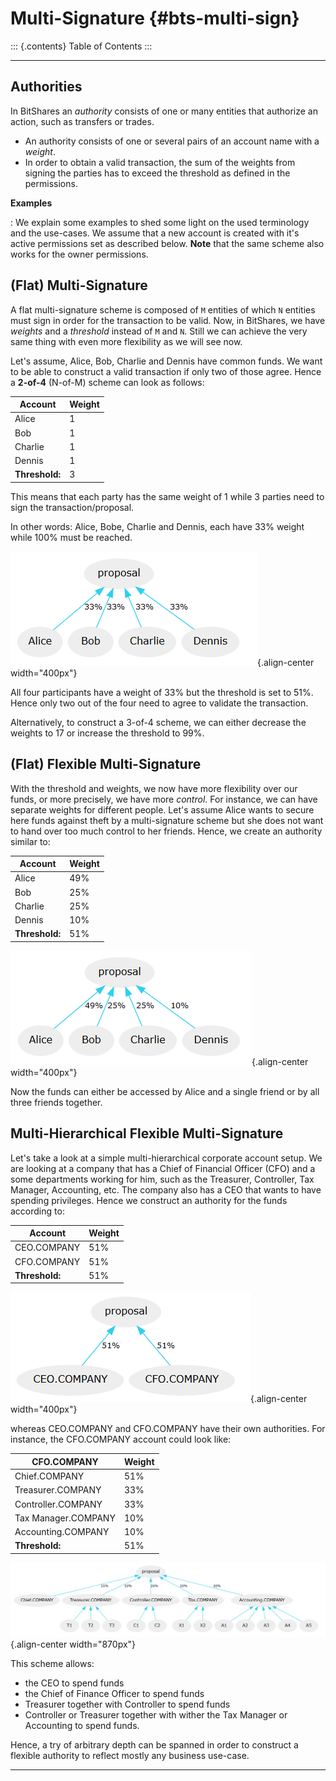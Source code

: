 # Multi-Signature {#bts-multi-sign}

::: {.contents}
Table of Contents
:::

------------------------------------------------------------------------

## Authorities

In BitShares an *authority* consists of one or many entities that
authorize an action, such as transfers or trades.

- An authority consists of one or several pairs of an account name with
  a *weight*.
- In order to obtain a valid transaction, the sum of the weights from
  signing the parties has to exceed the threshold as defined in the
  permissions.

**Examples**

:   We explain some examples to shed some light on the used terminology
    and the use-cases. We assume that a new account is created with
    it\'s active permissions set as described below. **Note** that the
    same scheme also works for the owner permissions.

## (Flat) Multi-Signature

A flat multi-signature scheme is composed of `M` entities of which `N`
entities must sign in order for the transaction to be valid. Now, in
BitShares, we have *weights* and a *threshold* instead of `M` and `N`.
Still we can achieve the very same thing with even more flexibility as
we will see now.

Let\'s assume, Alice, Bob, Charlie and Dennis have common funds. We want
to be able to construct a valid transaction if only two of those agree.
Hence a **2-of-4** (N-of-M) scheme can look as follows:

| Account        | Weight |
|----------------|--------|
| Alice          | 1      |
| Bob            | 1      |
| Charlie        | 1      |
| Dennis         | 1      |
| **Threshold:** | 3      |

This means that each party has the same weight of 1 while 3 parties need
to sign the transaction/proposal.

In other words: Alice, Bobe, Charlie and Dennis, each have 33% weight
while 100% must be reached.

![Multi Signature](Multi-Signature.png){.align-center width="400px"}

All four participants have a weight of 33% but the threshold is set to
51%. Hence only two out of the four need to agree to validate the
transaction.

Alternatively, to construct a 3-of-4 scheme, we can either decrease the
weights to 17 or increase the threshold to 99%.

## (Flat) Flexible Multi-Signature

With the threshold and weights, we now have more flexibility over our
funds, or more precisely, we have more *control*. For instance, we can
have separate weights for different people. Let\'s assume Alice wants to
secure here funds against theft by a multi-signature scheme but she does
not want to hand over too much control to her friends. Hence, we create
an authority similar to:

| Account        | Weight |
|----------------|--------|
| Alice          | 49%    |
| Bob            | 25%    |
| Charlie        | 25%    |
| Dennis         | 10%    |
| **Threshold:** | 51%    |

![Flexible Multi-Signature](Flexible-Multi-Signature.png){.align-center
width="400px"}

Now the funds can either be accessed by Alice and a single friend or by
all three friends together.

## Multi-Hierarchical Flexible Multi-Signature

Let\'s take a look at a simple multi-hierarchical corporate account
setup. We are looking at a company that has a Chief of Financial Officer
(CFO) and a some departments working for him, such as the Treasurer,
Controller, Tax Manager, Accounting, etc. The company also has a CEO
that wants to have spending privileges. Hence we construct an authority
for the funds according to:

| Account        | Weight |
|----------------|--------|
| CEO.COMPANY    | 51%    |
| CFO.COMPANY    | 51%    |
| **Threshold:** | 51%    |

![FMulti-Hierarchical Flexible-Multi-Signature](Multi-Hierarchical_Flexible-Multi-Signature.png){.align-center
width="400px"}

whereas CEO.COMPANY and CFO.COMPANY have their own authorities. For
instance, the CFO.COMPANY account could look like:

| CFO.COMPANY         | Weight |
|---------------------|--------|
| Chief.COMPANY       | 51%    |
| Treasurer.COMPANY   | 33%    |
| Controller.COMPANY  | 33%    |
| Tax Manager.COMPANY | 10%    |
| Accounting.COMPANY  | 10%    |
| **Threshold:**      | 51%    |

![CFO Multi-Hierarchical Flexible-Multi-Signature](cfo-Multi-Hierarchical_Flexible-Multi-Signature.png){.align-center
width="870px"}

This scheme allows:

- the CEO to spend funds
- the Chief of Finance Officer to spend funds
- Treasurer together with Controller to spend funds
- Controller or Treasurer together with wither the Tax Manager or
  Accounting to spend funds.

Hence, a try of arbitrary depth can be spanned in order to construct a
flexible authority to reflect mostly any business use-case.

------------------------------------------------------------------------
